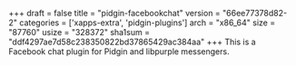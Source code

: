 +++
draft = false
title = "pidgin-facebookchat"
version = "66ee77378d82-2"
categories = ['xapps-extra', 'pidgin-plugins']
arch = "x86_64"
size = "87760"
usize = "328372"
sha1sum = "ddf4297ae7d58c238350822bd37865429ac384aa"
+++
This is a Facebook chat plugin for Pidgin and libpurple messengers.